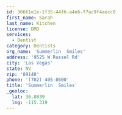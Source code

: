 ```yaml
---
id: 36661e1e-1f35-44f6-a4e6-f7ac9f4aecc0
first_name: Sarah
last_name: Kitchen
license: DMD
services:
  - Dentist
category: Dentists
org_name: 'Summerlin  Smiles'
address: '9525 W Russel Rd'
city: 'Las Vegas'
state: NV
zip: '89148'
phone: '(702) 405-8600'
title: 'Summerlin  Smiles'
_geoloc:
  lat: 36.0839
  lng: -115.319
---
```

